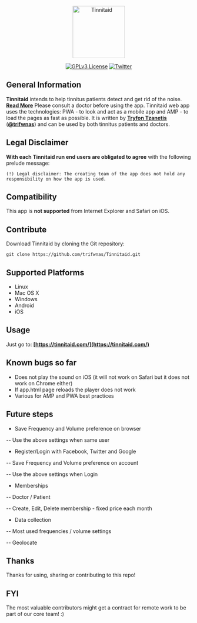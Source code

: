 <!--
Developed by Tryfon Tzanetis
    trif.tz@gmail.com
	    	 ____
	    	(_  _)
	    	  )(
	     	 (__)

************************************************************************
Tinnitaid app intends to help tinnitus patient get rid of the noise. Please consult a doctor before using the app.
The creating team of the app does not hold any responsibility on how the app is used. By using the app you accept this policy statement.

    Copyright (C) 2019 Tryfon Tzanetis

    This program is free software: you can redistribute it and/or modify
    it under the terms of the GNU General Public License as published by
    the Free Software Foundation, either version 3 of the License, or
    (at your option) any later version.

    This program is distributed in the hope that it will be useful,
    but WITHOUT ANY WARRANTY; without even the implied warranty of
    MERCHANTABILITY or FITNESS FOR A PARTICULAR PURPOSE.  See the
    GNU General Public License for more details.

    You should have received a copy of the GNU General Public License
    along with this program.  If not, see <https://www.gnu.org/licenses/>.

For the complete license, please refer here: http://tafhub.com/labs/stoptinnitus/LICENSE.txt
************************************************************************
-->
<p align="center">
  <img alt="Tinnitaid" src="https://tafhub.com/labs/stoptinnitus/src/img/stoptinnitus_logo_blue.png" height="142"/>
  <p align="center">
    <a href="https://github.com/trifwnas/Tinnitaid/blob/master/LICENSE.txt"><img alt="GPLv3 License" src="https://img.shields.io/badge/License-GPLv3-red.svg"></a>
    <a href="https://twitter.com/trifwnas"><img alt="Twitter" src="https://img.shields.io/badge/twitter-%40trifwnas-blue.svg"></a>
  </p>
</p>

## General Information

**Tinnitaid** intends to help tinnitus patients detect and get rid of the noise. **[Read More](https://en.wikipedia.org/wiki/Tinnitus)**
Please consult a doctor before using the app.
Tinnitaid web app uses the technologies: PWA - to look and act as a mobile app and AMP - to load the pages as fast as possible.
It is written by **[Tryfon Tzanetis](https://github.com/trifwnas)** (**[@trifwnas](https://twitter.com/trifwnas)**) and can be used by both tinnitus patients and doctors.

## Legal Disclaimer

**With each Tinnitaid run end users are obligated to agree** with the following prelude message:

```
(!) Legal disclaimer: The creating team of the app does not hold any responsibility on how the app is used.
```

## Compatibility

This app is **not supported** from Internet Explorer and Safari on iOS.

## Contribute

Download Tinnitaid by cloning the Git repository:

    git clone https://github.com/trifwnas/Tinnitaid.git

## Supported Platforms

- Linux
- Mac OS X
- Windows
- Android
- iOS

## Usage

Just go to: **[https://tinnitaid.com/](https://tinnitaid.com/)**

## Known bugs so far

- Does not play the sound on iOS (it will not work on Safari but it does not work on Chrome either)
- If app.html page reloads the player does not work
- Various for AMP and PWA best practices

## Future steps

- Save Frequency and Volume preference on browser

-- Use the above settings when same user

- Register/Login with Facebook, Twitter and Google

-- Save Frequency and Volume preference on account

-- Use the above settings when Login

- Memberships

-- Doctor / Patient

-- Create, Edit, Delete membership - fixed price each month

- Data collection

-- Most used frequencies / volume settings

-- Geolocate

## Thanks

Thanks for using, sharing or contributing to this repo!

## FYI

The most valuable contributors might get a contract for remote work to be part of our core team! :)
